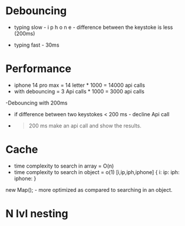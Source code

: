 # Debouncing
  - typing slow - i p h o n e
                - difference between the keystoke is less (200ms)

 - typing fast - 30ms

# Performance
  - iphone 14 pro max = 14 letter *  1000 = 14000 api calls
  - with debouncing = 3 Api calls  * 1000 = 3000 api calls

  -Debouncing with 200ms
  - if difference between two keystokes < 200 ms - decline Api call
  - > 200 ms   make an api call and show the results.


# Cache
- time complexity to search in array  = O(n)
- time complexity to search in object = o(1)
[i,ip,iph,iphone]
{
    i:
    ip:
    iph:
    iphone:
}          

new Map(); - more optimized as compared to searching in an object.


# N lvl nesting
